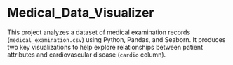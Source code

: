 # Medical_Data_Visualizer
This project analyzes a dataset of medical examination records (`medical_examination.csv`) using Python, Pandas, and Seaborn. It produces two key visualizations to help explore relationships between patient attributes and cardiovascular disease (`cardio` column).
